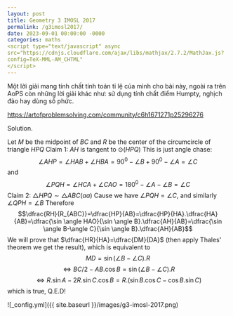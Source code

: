 ```yaml
---
layout: post
title: Geometry 3 IMOSL 2017
permalink: /g3imosl2017/
date: 2023-09-01 00:00:00 -0000
categories: maths
<script type="text/javascript" async
src="https://cdnjs.cloudflare.com/ajax/libs/mathjax/2.7.2/MathJax.js? 
config=TeX-MML-AM_CHTML"
</script>
---
```

Một lời giải mang tính chất tính toán tỉ lệ của mình cho bài này, ngoài ra trên AoPS còn những lời giải khác như: sử dụng tính chất điểm Humpty, nghịch đảo hay dùng số phức.

https://artofproblemsolving.com/community/c6h1671271p25296276

Solution.

Let $M$ be the midpoint of $BC$ and $R$ be the center of the circumcircle of triangle $HPQ$
Claim 1: $AH$ is tangent to $\odot(HPQ)$
This is just angle chase: 
$$\angle AHP=\angle HAB+\angle HBA=90^0-\angle B+90^0-\angle A=\angle C$$
 and 
 $$\angle PQH=\angle HCA+\angle CAO=180^0-\angle A-\angle B=\angle C$$
 Claim 2: $\triangle HPQ \sim \triangle ABC (aa)$
Cause we have $\angle PQH=\angle C$, and similarly $\angle QPH=\angle B$
Therefore 
$$\dfrac{RH}{R_{ABC}}=\dfrac{HP}{AB}=\dfrac{HP}{HA}.\dfrac{HA}{AB}=\dfrac{\sin \angle HAO}{\sin \angle B}.\dfrac{AH}{AB}=\dfrac{\sin \angle B-\angle C}{\sin \angle B}.\dfrac{AH}{AB}$$
 We will prove that $\dfrac{HR}{HA}=\dfrac{DM}{DA}$ (then apply Thales' theorem we get the result), which is equivalent to
$$MD=\sin (\angle B-\angle C).R $$ $$\Leftrightarrow BC/2-AB.\cos B=\sin (\angle B-\angle C).R $$
$$\Leftrightarrow R.\sin A-2R.\sin C.\cos B=R.(\sin B.\cos C-\cos B.\sin C)$$
 which is true, Q.E.D!

![_config.yml]({{ site.baseurl }}/images/g3-imosl-2017.png)
